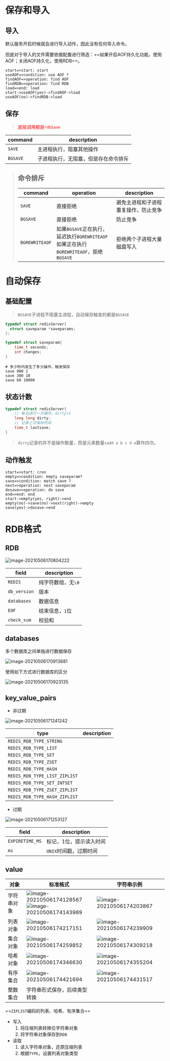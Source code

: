 # 保存和导入

## 导入

默认服务开启时候就会进行导入动作，因此没有任何导入命令。

但是对于导入的文件需要依据配置进行筛选：==如果开启AOF持久化功能，使用AOF；关闭AOF持久化，使用RDB==。

```flow
start=>start: start
useAOF=>condition: use AOF ?
findAOF=>operation: find AOF
findRDB=>operation: find RDB
load=>end: load
start->useAOF(yes)->findAOF->load
useAOF(no)->findRDB->load
```

## 保存

> <font color='red'>底层调用都是``rdbSave``</font>

| command    | description                          |
| ---------- | ------------------------------------ |
| ``SAVE``   | 主进程执行，阻塞其他操作             |
| ``BGSAVE`` | 子进程执行，无阻塞，但是存在命令排斥 |

> ## 命令排斥
>
> | command          | operation                                                    | description                          |
> | ---------------- | ------------------------------------------------------------ | ------------------------------------ |
> | ``SAVE``         | 直接拒绝                                                     | 避免主进程和子进程重复操作，防止竞争 |
> | ``BGSAVE``       | 直接拒绝                                                     | 防止竞争                             |
> | ``BGREWRITEAOF`` | 如果``BGSAVE``正在执行，延迟执行``BGREWRITEAOF``<br />如果正在执行``BGREWRITEAOF``，拒绝``BGSAVE`` | 拒绝两个子进程大量磁盘写入           |

# 自动保存

## 基础配置

> ``BGSAVE``子进程不阻塞主进程，自动保存触发的都是``BGSAVE``

```c
typedef struct redisServer{
  struct saveparam *saveparams;  
};

typedef struct saveparam{
    time_t seconds;
    int changes;
}
```

```properties
# 多少秒内发生了多少操作，触发保存
save 900 1
save 300 10
save 60 10000
```

## 状态计数

```c
typedef struct redisServer{
    // 每当进行一次操作，dirty+1
    long long dirty;
    // 记录上次保存时间
    time_t lastsave;
}
```

> ``dirty``记录的并不是操作数量，而是元素数量``sadd a b c d e``算作四次。

## 动作触发

```flow
start=>start: cron
empty=>condition: empty saveparam?
save=>condition: match save ?
next=>operation: next saveparam
dosave=>operation: do save
end=>end: end
start->empty(yes, right)->end
empty(no)->save(no)->next(right)->empty
save(yes)->dosave->end
```

# RDB格式

## RDB

![image-20210506170804222](C:\Users\wenlong.guo\AppData\Roaming\Typora\typora-user-images\image-20210506170804222.png)

| field          | description          |
| -------------- | -------------------- |
| ``REDIS``      | 纯字符数组，无``\0`` |
| ``db_version`` | 版本                 |
| ``databases``  | 数据信息             |
| ``EOF``        | 结束信息，``1``位    |
| ``check_sum``  | 校验和               |

## databases

多个数据库之间单独进行数据保存

![image-20210506170913681](C:\Users\wenlong.guo\AppData\Roaming\Typora\typora-user-images\image-20210506170913681.png)

使用如下方式进行数据库的区分

![image-20210506170923135](C:\Users\wenlong.guo\AppData\Roaming\Typora\typora-user-images\image-20210506170923135.png)

## key_value_pairs

- 非过期

![image-20210506171241242](C:\Users\wenlong.guo\AppData\Roaming\Typora\typora-user-images\image-20210506171241242.png)

| type                            | description |
| ------------------------------- | ----------- |
| ``REDIS_RDB_TYPE_STRING``       |             |
| ``REDIS_RDB_TYPE_LIST``         |             |
| ``REDIS_RDB_TYPE_SET``          |             |
| ``REDIS_RDB_TYPE_ZSET``         |             |
| ``REDIS_RDB_TYPE_HASH``         |             |
| ``REDIS_RDB_TYPE_LIST_ZIPLIST`` |             |
| ``REDIS_RDB_TYPE_SET_INTSET``   |             |
| ``REDIS_RDB_TYPE_ZSET_ZIPLIST`` |             |
| ``REDIS_RDB_TYPE_HASH_ZIPLIST`` |             |

- 过期

![image-20210506171253127](C:\Users\wenlong.guo\AppData\Roaming\Typora\typora-user-images\image-20210506171253127.png)

| field             | description              |
| ----------------- | ------------------------ |
| ``EXPIRETIME_MS`` | 标记，1位，提示读入时间  |
| ``ms``            | ``UNIX``时间戳，过期时间 |

## value

| 对象       | 标准格式                                                     | 字符串示例                                                   |
| ---------- | ------------------------------------------------------------ | ------------------------------------------------------------ |
| 字符串对象 | ![image-20210506174128567](C:\Users\wenlong.guo\AppData\Roaming\Typora\typora-user-images\image-20210506174128567.png)<br />![image-20210506174143989](C:\Users\wenlong.guo\AppData\Roaming\Typora\typora-user-images\image-20210506174143989.png) | ![image-20210506174203867](C:\Users\wenlong.guo\AppData\Roaming\Typora\typora-user-images\image-20210506174203867.png) |
| 列表对象   | ![image-20210506174217151](C:\Users\wenlong.guo\AppData\Roaming\Typora\typora-user-images\image-20210506174217151.png) | ![image-20210506174239909](C:\Users\wenlong.guo\AppData\Roaming\Typora\typora-user-images\image-20210506174239909.png) |
| 集合对象   | ![image-20210506174259852](C:\Users\wenlong.guo\AppData\Roaming\Typora\typora-user-images\image-20210506174259852.png) | ![image-20210506174309218](C:\Users\wenlong.guo\AppData\Roaming\Typora\typora-user-images\image-20210506174309218.png) |
| 哈希对象   | ![image-20210506174346630](C:\Users\wenlong.guo\AppData\Roaming\Typora\typora-user-images\image-20210506174346630.png) | ![image-20210506174355204](C:\Users\wenlong.guo\AppData\Roaming\Typora\typora-user-images\image-20210506174355204.png) |
| 有序集合   | ![image-20210506174421694](C:\Users\wenlong.guo\AppData\Roaming\Typora\typora-user-images\image-20210506174421694.png) | ![image-20210506174431517](C:\Users\wenlong.guo\AppData\Roaming\Typora\typora-user-images\image-20210506174431517.png) |
| 整数集合   | 字符串形式保存，后续类型转换                                 |                                                                                   |

==``ZIPLIST``编码的列表、哈希、有序集合==

- 写入
  1. 将压缩列表转换位字符串对象
  2. 将字符串对象保存到``RDB``
- 读取
  1. 读入字符串对象，还原压缩列表
  2. 根据``TYPE``，设置列表对象类型





